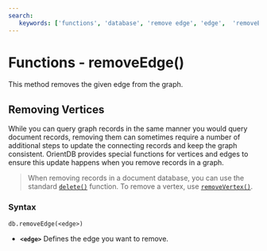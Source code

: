 ```yaml
---
search:
   keywords: ['functions', 'database', 'remove edge', 'edge',  'removeEdge']
---
```


# Functions - removeEdge()

This method removes the given edge from the graph.

## Removing Vertices

While you can query graph records in the same manner you would query document records, removing them can sometimes require a number of additional steps to update the connecting records and keep the graph consistent.  OrientDB provides special functions for vertices and edges to ensure this update happens when you remove records in a graph.

>When removing records in a document database, you can use the standard [`delete()`](Functions-Database-delete.md) function.  To remove a vertex, use [`removeVertex()`](Functions-Database-removeVertex.md).

### Syntax

```
db.removeEdge(<edge>)
```

- **`<edge>`** Defines the edge you want to remove.
